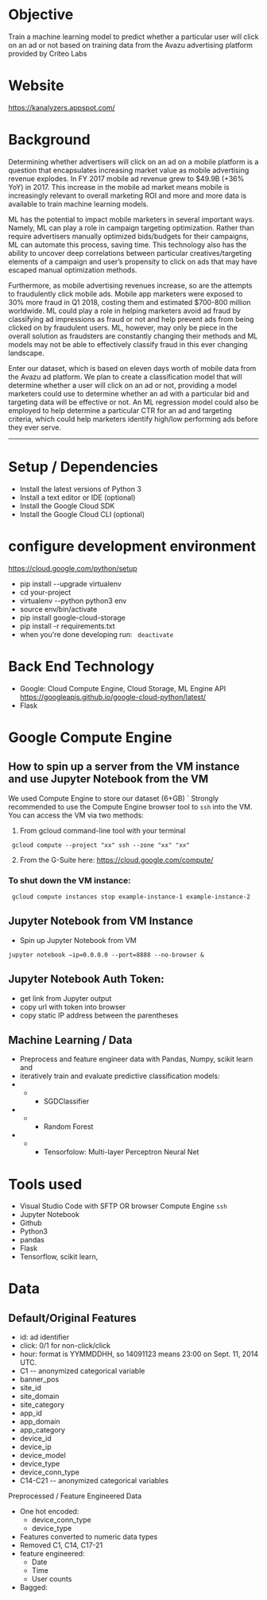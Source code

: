 # Objective
Train a machine learning model to predict whether a particular user will click on an ad or not based on training data from the Avazu advertising platform provided by Criteo Labs 

# Website
https://kanalyzers.appspot.com/

# Background
Determining whether advertisers will click on an ad on a mobile platform is a question that encapsulates increasing market value as mobile advertising revenue explodes. In FY 2017 mobile ad revenue grew to $49.9B (+36% YoY) in 2017. This increase in the mobile ad market means mobile is increasingly relevant to overall marketing ROI and more and more data is available to train machine learning models. 

ML has the potential to impact mobile marketers in several important ways. Namely, ML can play a role in campaign targeting optimization. Rather than require advertisers manually optimized bids/budgets for their campaigns, ML can automate this process, saving time.  This technology also has the ability to uncover deep correlations between particular creatives/targeting elements of a campaign and user’s propensity to click on ads that may have escaped manual optimization methods.

Furthermore, as mobile advertising revenues increase, so are the attempts to fraudulently click  mobile ads. Mobile app marketers were exposed to 30% more fraud in Q1 2018, costing them and estimated $700-800 million worldwide. ML could play a role in helping marketers avoid ad fraud by classifying ad impressions as fraud or not and help prevent ads from being clicked on by fraudulent users. ML, however, may only be piece in the overall solution as fraudsters are constantly changing their methods and ML models may not be able to effectively classify fraud in this ever changing landscape. 

Enter our dataset, which is based on eleven days worth of mobile data from the Avazu ad platform. We plan to create a classification model that will determine whether a user will click on an ad or not,  providing a model marketers could use to determine whether an ad with a particular bid and targeting data will be effective or not. An ML regression model could also be employed to help determine a particular CTR for an ad and targeting criteria, which could help marketers identify high/low performing ads before they ever serve.

--------------------------------------

# Setup / Dependencies
* Install the latest versions of Python 3
* Install a text editor or IDE (optional)
* Install the Google Cloud SDK
* Install the Google Cloud CLI (optional)

# configure development environment
https://cloud.google.com/python/setup
 - pip install --upgrade virtualenv
 - cd your-project
 - virtualenv --python python3 env
 - source env/bin/activate
 - pip install google-cloud-storage
 - pip install -r requirements.txt
 - when you're done developing run: ``` deactivate```

# Back End Technology 
 - Google: Cloud Compute Engine, Cloud Storage, ML Engine API https://googleapis.github.io/google-cloud-python/latest/
 - Flask
 
# Google Compute Engine 
## How to spin up a server from the VM instance and use Jupyter Notebook from the VM
We used Compute Engine to store our dataset (6+GB)
`
Strongly recommended to use the Compute Engine browser tool to ```ssh``` into the VM. You can access the VM via two methods:

1) From gcloud command-line tool with your terminal
```
 gcloud compute --project "xx" ssh --zone "xx" "xx"
```
2) From the G-Suite here: https://cloud.google.com/compute/
 
### To shut down the VM instance:
```
 gcloud compute instances stop example-instance-1 example-instance-2
```
## Jupyter Notebook from VM Instance

-  Spin up Jupyter Notebook from VM
```
jupyter notebook —ip=0.0.0.0 --port=8888 --no-browser &
```
## Jupyter Notebook Auth Token:
-  get link from Jupyter output 
-  copy url with token into browser 
-  copy static IP address between the parentheses


## Machine Learning / Data 
- Preprocess and feature engineer data with Pandas, Numpy, scikit learn and 
- iteratively train and evaluate predictive classification models:
 - * - SGDClassifier
 - * - Random Forest
 - * - Tensorfolow: Multi-layer Perceptron Neural Net

# Tools used
* Visual Studio Code with SFTP OR browser Compute Engine ```ssh```
* Jupyter Notebook
* Github
* Python3
* pandas
* Flask
* Tensorflow, scikit learn, 

# Data

## Default/Original Features 
 - id: ad identifier
 - click: 0/1 for non-click/click
 - hour: format is YYMMDDHH, so 14091123 means 23:00 on Sept. 11, 2014 UTC.
 - C1 -- anonymized categorical variable
 - banner_pos
 - site_id
 - site_domain
 - site_category
 - app_id
 - app_domain
 - app_category
 - device_id
 - device_ip
 - device_model
 - device_type
 - device_conn_type
 - C14-C21 -- anonymized categorical variables

 Preprocessed / Feature Engineered Data
 - One hot encoded: 
    * device_conn_type
    * device_type
 - Features converted to numeric data types
 - Removed C1, C14, C17-21
 - feature engineered:
    * Date
    * Time
    * User counts
 - Bagged:
    

    
